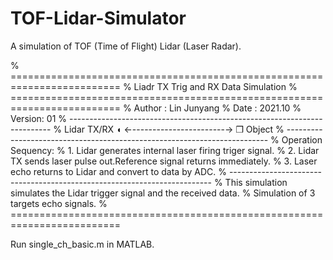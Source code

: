 # TOF-Lidar-Simulator
A simulation of TOF (Time of Flight) Lidar (Laser Radar).

% =========================================================================
% Liadr TX Trig and RX Data Simulation
% =========================================================================
% Author : Lin Junyang
% Date   : 2021.10
% Version: 01
% -------------------------------------------------------------------------
% Lidar  TX/RX ◖ ←-----------------------→  ❒ Object
% -------------------------------------------------------------------------
% Operation Sequency:
%  1. Lidar generates internal laser firing triger signal.
%  2. Lidar TX sends laser pulse out.Reference signal returns immediately.
%  3. Laser echo returns to Lidar and convert to data by ADC.
% -------------------------------------------------------------------------
% This simulation simulates the Lidar trigger signal and the received data.
% Simulation of 3 targets echo signals.
% =========================================================================

Run single_ch_basic.m in MATLAB. 
